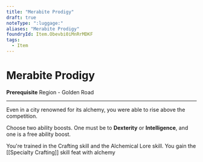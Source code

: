 ```yaml
---
title: "Merabite Prodigy"
draft: true
noteType: ":luggage:"
aliases: "Merabite Prodigy"
foundryId: Item.Obevbi0iMnRrMDKF
tags:
  - Item
---
```


# Merabite Prodigy

**Prerequisite** Region - Golden Road

* * *

Even in a city renowned for its alchemy, you were able to rise above the competition.

Choose two ability boosts. One must be to **Dexterity** or **Intelligence**, and one is a free ability boost.

You're trained in the Crafting skill and the Alchemical Lore skill. You gain the [[Specialty Crafting]] skill feat with alchemy
